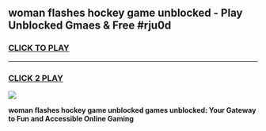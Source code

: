 
## woman flashes hockey game unblocked - Play Unblocked Gmaes & Free #rju0d
<h3>
<a href="https://premium.freeplayer.one?title=woman_flashes_hockey_game_unblocked&ref=01M">CLICK TO PLAY</a></h3>
<hr>

<h3>
<a href="https://premium.freeplayer.one?title=woman_flashes_hockey_game_unblocked&ref=01M">CLICK 2 PLAY</a>
  
</h3>

<a href="https://premium.freeplayer.one?title=woman_flashes_hockey_game_unblocked&ref=01M"><img src="https://clearcache.store/games.png"></a>


**woman flashes hockey game unblocked games unblocked: Your Gateway to Fun and Accessible Online Gaming**
